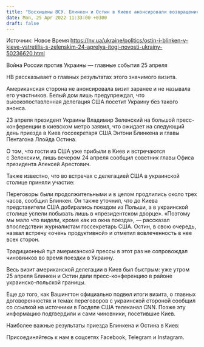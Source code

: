 ```yaml
---
title: "Восхищены ВСУ. Блинкен и Остин в Киеве анонсировали возвращение дипмиссии США и гарантировали, что Украина переживет Путина — итоги визита"
date: Mon, 25 Apr 2022 11:33:00 +0300
draft: false
---
```

Источник: Новое Время https://nv.ua/ukraine/politics/ostin-i-blinken-v-kieve-vstretilis-s-zelenskim-24-aprelya-itogi-novosti-ukrainy-50236620.html


 Война России против Украины — главные события 25 апреля

НВ рассказывает о главных результатах этого значимого визита.

Американская сторона не анонсировала визит заранее и не называла его участников. Белый дом лишь предупреждал, что высокопоставленная делегация США посетит Украину без такого анонса.

23 апреля президент Украины Владимир Зеленский на большой пресс-конференции в киевском метро заявил, что ожидает на следующий день приезда в Киев госсекретаря США Энтони Блинкена и главы Пентагона Ллойда Остина.

О том, что гости из США уже прибыли в Киев и встречаются с Зеленским, лишь вечером 24 апреля сообщил советник главы Офиса президента Алексей Арестович.



Также известно, что во встречах с делегацией США в украинской столице приняли участие:

Переговоры были продолжительными и в целом продлились около трех часов, сообщил Блинкен. Он также уточнил, что до Киева представители США добирались поездом из Польши, а в украинской столице успели побывать лишь в «президентском дворце». «Поэтому мы мало что видели, кроме как из окна поезда», — рассказал впоследствии журналистам госсекретарь США. Остин, в свою очередь, назвал встречу «очень продуктивной» и отметил вовлеченность в нее всех сторон.

Традиционный пул американской прессы в этот раз не сопровождал чиновников во время поездки в Украину.

Весь визит американской делегации в Киев был быстрым: уже утром 25 апреля Блинкен и Остин дали пресс-конференцию в районе украинско-польской границы.

Еще до того, как Вашингтон официально подвел итоги визита, о главных договоренностях и темах переговоров с украинской стороной сообщил со ссылкой на источники в Госдепе США телеканал CNN. Позже эту информацию подтвердили и сами чиновники, посетившие Киев.

Наиболее важные результаты приезда Блинкена и Остина в Киев:

Присоединяйтесь к нам в соцсетях Facebook, Telegram и Instagram.
